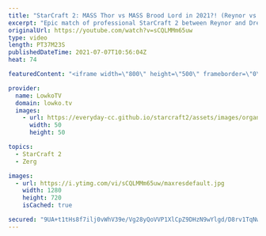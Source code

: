 ```yaml
---
title: "StarCraft 2: MASS Thor vs MASS Brood Lord in 2021?! (Reynor vs Dream)"
excerpt: "Epic match of professional StarCraft 2 between Reynor and Dream. This is a recent game from Dreamhack Summer that showcases StarCraft at the absolute highest skill level.  Support my work on Patreon: http://www.patreon.com/lowkotv Become a YouTube member: https://lowko.tv/join  My second channel: http://lowko.tv/morelowko"
originalUrl: https://youtube.com/watch?v=sCQLMMm65uw
type: video
length: PT37M23S
publishedDateTime: 2021-07-07T10:56:04Z
heat: 74

featuredContent: "<iframe width=\"800\" height=\"500\" frameborder=\"0\" src=\"https://www.youtube.com/embed/sCQLMMm65uw\" allow=\"accelerometer; autoplay; encrypted-media; gyroscope; picture-in-picture\" allowfullscreen></iframe>"

provider:
  name: LowkoTV
  domain: lowko.tv
  images:
    - url: https://everyday-cc.github.io/starcraft2/assets/images/organizations/lowko.tv-50x50.jpg
      width: 50
      height: 50

topics:
  - StarCraft 2
  - Zerg

images:
  - url: https://i.ytimg.com/vi/sCQLMMm65uw/maxresdefault.jpg
    width: 1280
    height: 720
    isCached: true

secured: "9UA+t1tHs8f7ilj0vWhV39e/Vg28yQoVVP1XlCpZ9DHzN9wYlgd/D8rv1TqNwMG4GWuHtBEThp+8BLL8Woqg9xLfJ+iRYwYo14APlBIkV7q9ZJa8mmgtbtgSr24qcF07smjsBQv/cIWmjY9pq1fTyh5TG3UA07DwzkcAs51SLS33w4+5GrtmDCFhXJ1xulNouLPlNM3qveyBQ+0AKGJ8C8B6WlhoRn45UgSUaeaCI0gdk589UHuSWww6pR6RAtsuMhFxyWzudEi791TTMMP68gKqX51Kxmi3V04Y6mPxctWIwREhewlOLSaG0aColv5/a6op+TA2oZqDM734ZU+96V+WOdMLuR06rAA9LCvk/Tl1gn4aMTpPvbNVoji5LvRX3BThXxIen5U5EVStjXs4OzlFnTQjS+WO8clG+z+mPPr7GA9CkVZgFVMUq4iinrqy;0POAIPMLKJRyXealbEURsQ=="
---
```



